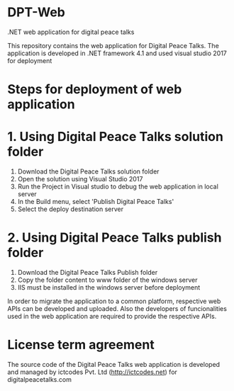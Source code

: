 # DPT-Web
.NET web application for digital peace talks

This repository contains the web application for Digital Peace Talks. The application is developed in .NET framework 4.1 and used visual studio 2017 for deployment

# Steps for deployment of web application
# 1. Using Digital Peace Talks solution folder

1. Download the Digital Peace Talks solution folder
2. Open the solution using Visual Studio 2017
3. Run the Project in Visual studio to debug the web application in local server
4. In the Build menu, select 'Publish Digital Peace Talks'
5. Select the deploy destination server

# 2. Using Digital Peace Talks publish folder

1. Download the Digital Peace Talks Publish folder
2. Copy the folder content to www folder of the windows server
3. IIS must be installed in the windows server before deployment


In order to migrate the application to a common platform, respective web APIs can be developed and uploaded. Also the developers of funcionalities used in the web application are required to provide the respective APIs.


# License term agreement

The source code of the Digital Peace Talks web application is developed and managed by ictcodes Pvt. Ltd (http://ictcodes.net) for digitalpeacetalks.com
